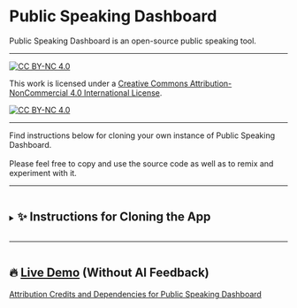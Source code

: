 # Public Speaking Dashboard
Public Speaking Dashboard is an open-source public speaking tool. 

---
[![CC BY-NC 4.0][cc-by-nc-shield]][cc-by-nc]

This work is licensed under a
[Creative Commons Attribution-NonCommercial 4.0 International License][cc-by-nc].

[![CC BY-NC 4.0][cc-by-nc-image]][cc-by-nc]

[cc-by-nc]: https://creativecommons.org/licenses/by-nc/4.0/
[cc-by-nc-image]: https://licensebuttons.net/l/by-nc/4.0/88x31.png
[cc-by-nc-shield]: https://img.shields.io/badge/License-CC%20BY--NC%204.0-lightgrey.svg

---

Find instructions below for cloning your own instance of Public Speaking Dashboard. <br><br>Please feel free to copy and use the source code as well as to remix and experiment with it. 

---
<details>
<summary><h2 style="display: inline-block;">✨ Instructions for Cloning the App</h2></summary>

<div style="padding-left: 20px;">

This guide will walk you through the steps for setting up your own instance of Public Speaking Dashboard on Netlify.
<br><br>

<details>
<summary><h3 style="display: inline-block;">1. Generate a Mistral AI API Key</h3><br></summary>

<ul style="list-style-type: disc;">
<li><strong>Create an account:</strong> <a href="https://mistral.ai/"> Mistral AI</a>. (This will be the AI "back end" of your application.)</li>
<li><strong>Generate a Mistral AI API Key:</strong><a href="https://docs.mistral.ai/getting-started/quickstart/#account-setup"> Instructions</a>. (Store this key in a safe place.)</li></ul>
<p><i><strong>Important Note:</strong> Mistral is "pay per service," meaning that everytime a user runs the app, it will result in a charge to your Mistral account. Share the link only with intended audiences. </i></p>
</details>

<details>
<summary><h3 style="display: inline-block;">2. Generate a DeepGram API KEY (Optional)</h3></summary>

<ul style="list-style-type: disc;">
<li><strong>Create an account:</strong><a href="https://deepgram.com/"> DeepGram</a>.(This is for voice transcription on Android mobile devices. Transcription will not work on Android without this service.</li>
<li><strong>Generate a DeepGram API Key:</strong> <a href="https://developers.deepgram.com/docs/create-additional-api-keys"> Intructions</a>. (Store this key in a safe place.)</li></ul>
<p><i><strong>Important Note:</strong> The way that Public Speaking Dashboard is configured, this API key is exposed to whoever has access to the the App when it is deployed on Netlify. The DeepGram service is free, but, even so, share the link only with intended audiences. </i></p>
</details>

<details>
<summary><h3 style="display: inline-block;">3. Copy the PSD Repository on GitHub</h3></summary>

<ul style="list-style-type: disc;">
<li><strong>Create an account:</strong><a href="https://github.com"> GitHub</a> (This gives you access to the Public Speaking Dashboard source code.)</li>
<li><strong>Fork the /psd repository:</strong> While logged into your GitHub account, navigate to the publispeakingdashboard/psd repository (linked at the top left of the page) and click "Fork."</li>
</ul>
</details>

<details>
<summary><h3 style="display: inline-block;">4. Deploy the Code on Netlify</h3></summary>

<ul style="list-style-type: disc;">
<li><strong>Create an account:</strong><a href="https://github.com"> Netlify</a> (This will be used to serve the Public Speaking Dashboard app.)</li>
<li><strong>Deploy the code: </strong> While logged into your GitHub account, navigate to your Netlify dashboard:
  <ul>
    <li>Click "Add new site".
      <ul>
        <li>Select "Import existing project".</li>
        <li>Select "GitHub".</li>
        <li>Select the "/psd" repository from the list.</li>
      </ul>
  </li>
    <li>Name the site whatever you want.</li>
    <li>Leave all other settings at their default values.</li>
    <li>Click "Add environment variables".
      <ul>
        <li>"Add" two variables:   
          <br>VUE_APP_ROOT_API2=yourMistralAPIKeyCode
          <br>VUE_APP_ROOT_API3=yourDeepGramAPIKeyCode<br>
          <p>
            <strong>Do not edit the key names</strong>--copy them verbatim. For the value, copy and paste                  your Mistral and DeepGram API keys from the steps above. In the case that you                 are not using DeepGram, you can leave the value blank for VUE_APP_ROOT_API3.
          </p>
        </li>
      </ul>
    </li>
    <li>Click "Deploy". (The build will say "Failed.")</li>
    <li>Navigate back to the Netlify dashboard.</li>
    <li>Click "Site configuration".</li>
    <li>Click "Build & deploy".</li>
    <li>Click "Dependency management".
      <ul>
        <li>Select "Node 16.x" and "Save".</li>
      </ul>
    </li>
    <li>Navigate to "Deploys"
      <ul>
        <li>Click "Clear cache and deploy site".</li>
      </ul>
    </li>
    <li>Navigate to "Site overview".<br><br>
      After a few minutes, your instance of Public Speaking Dashboard will be available at          the link.<br><br>The link will be something like: <br><br><i>yourreallygreatsite.netlify.app</i>
      <h2>🎉</h2> 
    </li>
  </ul>
</li>
</ul>
<details>
<summary><h4 style="display: inline-block;">🚀 For the Code-Inclined: You Can Also Run Public Speaking Dashboard Locally</h4></summary>

<div style="padding-left: 20px;">

This app is built with Vue.js and requires Node.js 16.
<br><br>
<h3 style="display: inline-block;">1. Create a .env File</h3>

<ul style="list-style-type: disc;">
<li><strong>In the app's root directory, create a .env file with:</strong><br>VUE_APP_ROOT_API2=yourMistralAPIKey<br>VUE_APP_ROOT_API3=yourDeepGramAPIKey</li></ul>

<h3 style="display: inline-block;">2. Run Project Setup</h3>

<ul style="list-style-type: disc;">
<li><strong>In the app's root directory, run the install command:</strong><br>npm install</li></ul>

<h3 style="display: inline-block;">3. Run Development Server</h3>

<ul style="list-style-type: disc;">
<li><strong>In the app's root directory, run the serve command:</strong><br>npm run serve</li></ul>

<h4 style="display: inline-block;">3.a Build for Production</h4>

<ul style="list-style-type: disc;">
<li><strong>In the app's root directory, run the build command:</strong><br>npm run build</li></ul>

<h4 style="display: inline-block;">3.a. Running the Linter</h4>

<ul style="list-style-type: disc;">
<li><strong>In the app's root directory, run the lint command:</strong><br>npm run lint</li></ul>

</div>
</details>
</details>
</div>
</details>

---

<h2 style="display: inline-block;">🔥 <a href="https://psd-demo.netlify.app/">Live Demo</a> (Without AI Feedback)</h2>
<br>
<div>
<a href="https://raw.githubusercontent.com/PublicSpeakingdashboard/PSD/main/package-lock.json">Attribution Credits and Dependencies for Public Speaking Dashboard</a>
</div>
